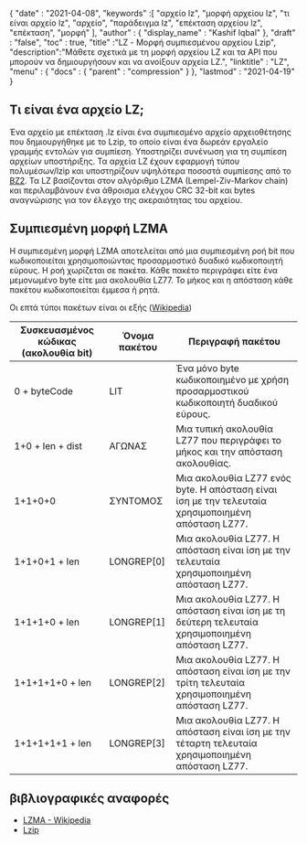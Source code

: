 {
  "date" : "2021-04-08",
  "keywords" :[ "αρχείο lz", "μορφή αρχείου lz", "τι είναι αρχείο lz", "αρχείο", "παράδειγμα lz", "επέκταση αρχείου lz", "επέκταση", "μορφή" ],
  "author" : {
    "display_name" : "Kashif Iqbal"
},
  "draft" : "false",
  "toc" : true,
  "title" :"LZ - Μορφή συμπιεσμένου αρχείου Lzip",
  "description":"Μάθετε σχετικά με τη μορφή αρχείου LZ και τα API που μπορούν να δημιουργήσουν και να ανοίξουν αρχεία LZ.",
  "linktitle" : "LZ",
  "menu" : {
    "docs" : {
      "parent" : "compression"
}
},
  "lastmod" : "2021-04-19"
}

## Τι είναι ένα αρχείο LZ;

Ένα αρχείο με επέκταση .lz είναι ένα συμπιεσμένο αρχείο αρχειοθέτησης που δημιουργήθηκε με το Lzip, το οποίο είναι ένα δωρεάν εργαλείο γραμμής εντολών για συμπίεση. Υποστηρίζει συνένωση για τη συμπίεση αρχείων υποστήριξης. Τα αρχεία LZ έχουν εφαρμογή τύπου πολυμέσων/lzip και υποστηρίζουν υψηλότερα ποσοστά συμπίεσης από το [BZ2](/el/compression/bz2/). Τα LZ βασίζονται στον αλγόριθμο LZMA (Lempel-Ziv-Markov chain) και περιλαμβάνουν ένα άθροισμα ελέγχου CRC 32-bit και bytes αναγνώρισης για τον έλεγχο της ακεραιότητας του αρχείου.

## Συμπιεσμένη μορφή LZMA

Η συμπιεσμένη μορφή LZMA αποτελείται από μια συμπιεσμένη ροή bit που κωδικοποιείται χρησιμοποιώντας προσαρμοστικό δυαδικό κωδικοποιητή εύρους. Η ροή χωρίζεται σε πακέτα. Κάθε πακέτο περιγράφει είτε ένα μεμονωμένο byte είτε μια ακολουθία LZ77. Το μήκος και η απόσταση κάθε πακέτου κωδικοποιείται έμμεσα ή ρητά.

Οι επτά τύποι πακέτων είναι οι εξής ([Wikipedia](https://en.wikipedia.org/wiki/Lempel%E2%80%93Ziv%E2%80%93Markov_chain_algorithm#Compressed_format_overview))

|Συσκευασμένος κώδικας (ακολουθία bit) |Όνομα πακέτου |Περιγραφή πακέτου|
---|---|---|
|0 + byteCode| LIT| Ένα μόνο byte κωδικοποιημένο με χρήση προσαρμοστικού κωδικοποιητή δυαδικού εύρους.|
|1+0 + len + dist| ΑΓΩΝΑΣ| Μια τυπική ακολουθία LZ77 που περιγράφει το μήκος και την απόσταση ακολουθίας.|
|1+1+0+0| ΣΥΝΤΟΜΟΣ| Μια ακολουθία LZ77 ενός byte. Η απόσταση είναι ίση με την τελευταία χρησιμοποιημένη απόσταση LZ77.|
|1+1+0+1 + len| LONGREP[0]| Μια ακολουθία LZ77. Η απόσταση είναι ίση με την τελευταία χρησιμοποιημένη απόσταση LZ77.|
|1+1+1+0 + len| LONGREP[1]| Μια ακολουθία LZ77. Η απόσταση είναι ίση με τη δεύτερη τελευταία χρησιμοποιημένη απόσταση LZ77.|
|1+1+1+1+0 + len| LONGREP[2]| Μια ακολουθία LZ77. Η απόσταση είναι ίση με την τρίτη τελευταία χρησιμοποιημένη απόσταση LZ77.|
|1+1+1+1+1 + len| LONGREP[3]| Μια ακολουθία LZ77. Η απόσταση είναι ίση με την τέταρτη τελευταία χρησιμοποιημένη απόσταση LZ77.|


## βιβλιογραφικές αναφορές

* [LZMA - Wikipedia](https://en.wikipedia.org/wiki/Lempel%E2%80%93Ziv%E2%80%93Markov_chain_algorithm#Compressed_format_overview)
* [Lzip](https://en.wikipedia.org/wiki/Lzip)

